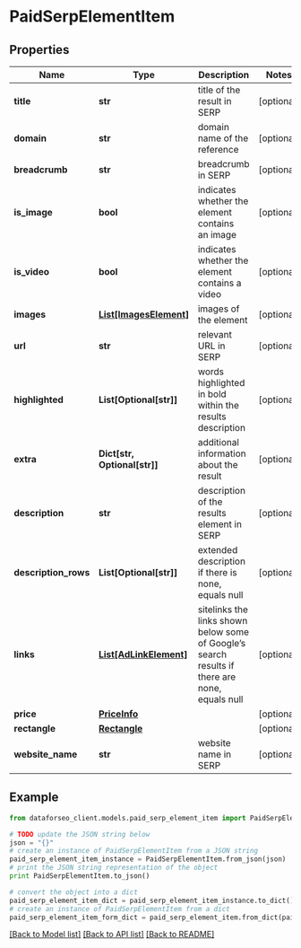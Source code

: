 # PaidSerpElementItem


## Properties

Name | Type | Description | Notes
------------ | ------------- | ------------- | -------------
**title** | **str** | title of the result in SERP | [optional] 
**domain** | **str** | domain name of the reference | [optional] 
**breadcrumb** | **str** | breadcrumb in SERP | [optional] 
**is_image** | **bool** | indicates whether the element contains an image | [optional] 
**is_video** | **bool** | indicates whether the element contains a video | [optional] 
**images** | [**List[ImagesElement]**](ImagesElement.md) | images of the element | [optional] 
**url** | **str** | relevant URL in SERP | [optional] 
**highlighted** | **List[Optional[str]]** | words highlighted in bold within the results description | [optional] 
**extra** | **Dict[str, Optional[str]]** | additional information about the result | [optional] 
**description** | **str** | description of the results element in SERP | [optional] 
**description_rows** | **List[Optional[str]]** | extended description if there is none, equals null | [optional] 
**links** | [**List[AdLinkElement]**](AdLinkElement.md) | sitelinks the links shown below some of Google’s search results if there are none, equals null | [optional] 
**price** | [**PriceInfo**](PriceInfo.md) |  | [optional] 
**rectangle** | [**Rectangle**](Rectangle.md) |  | [optional] 
**website_name** | **str** | website name in SERP | [optional] 

## Example

```python
from dataforseo_client.models.paid_serp_element_item import PaidSerpElementItem

# TODO update the JSON string below
json = "{}"
# create an instance of PaidSerpElementItem from a JSON string
paid_serp_element_item_instance = PaidSerpElementItem.from_json(json)
# print the JSON string representation of the object
print PaidSerpElementItem.to_json()

# convert the object into a dict
paid_serp_element_item_dict = paid_serp_element_item_instance.to_dict()
# create an instance of PaidSerpElementItem from a dict
paid_serp_element_item_form_dict = paid_serp_element_item.from_dict(paid_serp_element_item_dict)
```
[[Back to Model list]](../README.md#documentation-for-models) [[Back to API list]](../README.md#documentation-for-api-endpoints) [[Back to README]](../README.md)


